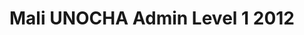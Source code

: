 ---
title: Mali UNOCHA Admin Level 1 2012
categories: 
    - data
geography: mali
partner: unocha
cat: logistics
year: 2012
layer: ocha-cod.mali-admin1-2012
api:
embed:
source: UNOCHA
license: Humanitarian Use
updated: 3/28/2012
description: This layer depicts the first level administrative borders for Mali. Data obtained from the UN Office for the Coordination of Humanitarian Affairs (UN OCHA) [Common and Fundamental Operating Datasets Registry](http://cod.humanitarianresponse.info/). See the [Mali](http://cod.humanitarianresponse.info/country-region/Mali) registry for the most recent changes.
downloads:
    - type: shapefile
      link: http://dl.dropbox.com/u/72717685/ocha-mali-admin1.zip
    - type: sqlite
      link: http://dl.dropbox.com/u/72717685/ocha-mali-admin1.sqlite.zip
---